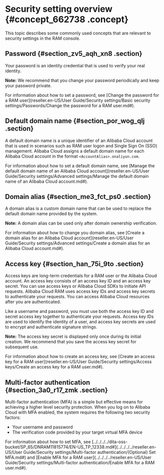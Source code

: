 # Security setting overview {#concept_662738 .concept}

This topic describes some commonly used concepts that are relevant to security settings in the RAM console.

## Password {#section_zv5_aqh_xn8 .section}

Your password is an identity credential that is used to verify your real identity.

**Note:** We recommend that you change your password periodically and keep your password private.

For information about how to set a password, see [Change the password for a RAM user](reseller.en-US/User Guide/Security settings/Basic security settings/Passwords/Change the password for a RAM user.md#).

## Default domain name {#section_por_wog_qlj .section}

A default domain name is a unique identifier of an Alibaba Cloud account that is used in scenarios such as RAM user logon and Single Sign On \(SSO\) management. Alibaba Cloud assigns a default domain name for each Alibaba Cloud account in the format `<AccountAlias>.onaliyun.com`.

For information about how to set a default domain name, see [Manage the default domain name of an Alibaba Cloud account](reseller.en-US/User Guide/Security settings/Advanced settings/Manage the default domain name of an Alibaba Cloud account.md#).

## Domain alias {#section_me3_fct_ps0 .section}

A domain alias is a custom domain name that can be used to replace the default domain name provided by the system.

**Note:** A domain alias can be used only after domain ownership verification.

For information about how to change you domain alias, see [Create a domain alias for an Alibaba Cloud account](reseller.en-US/User Guide/Security settings/Advanced settings/Create a domain alias for an Alibaba Cloud account.md#).

## Access key {#section_han_75i_9to .section}

Access keys are long-term credentials for a RAM user or the Alibaba Cloud account. An access key consists of an access key ID and an access key secret. You can use access keys or Alibaba Cloud SDKs to initiate API requests. Alibaba Cloud RAM uses access key IDs and access key secrets to authenticate your requests. You can access Alibaba Cloud resources after you are authenticated.

Like a username and password, you must use both the access key ID and secret access key together to authenticate your requests. Access key IDs are used to identify the identity of a user, and access key secrets are used to encrypt and authenticate signature strings.

**Note:** The access key secret is displayed only once during its initial creation. We recommend that you save the access key secret for subsequent use.

For information about how to create an access key, see [Create an access key for a RAM user](reseller.en-US/User Guide/Security settings/Access keys/Create an access key for a RAM user.md#).

## Multi-factor authentication {#section_3a0_r17_zmk .section}

Multi-factor authentication \(MFA\) is a simple but effective means for achieving a higher level security protection. When you log on to Alibaba Cloud with MFA enabled, the system requires the following two security factors:

-   Your username and password
-   The verification code provided by your target virtual MFA device

For information about how to set MFA, see [../../../../dita-oss-bucket/SP\_65/DNRAM11815774/EN-US\_TP\_12338.md\#](../../../../reseller.en-US/User Guide/Security settings/Multi-factor authentication/(Optional) Set MFA.md#) and [Enable MFA for a RAM user](../../../../reseller.en-US/User Guide/Security settings/Multi-factor authentication/Enable MFA for a RAM user.md#).

